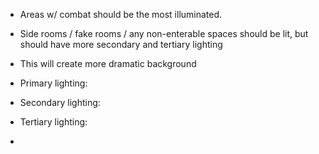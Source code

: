 - Areas w/ combat should be the most illuminated.
- Side rooms / fake rooms / any non-enterable spaces should be lit, but should have more secondary and tertiary lighting
- This will create more dramatic background 

- Primary lighting: 
- Secondary lighting: 
- Tertiary lighting: 

- 